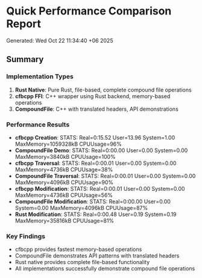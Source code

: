 # Quick Performance Comparison Report
Generated: Wed Oct 22 11:34:40 +06 2025

## Summary

### Implementation Types
1. **Rust Native**: Pure Rust, file-based, complete compound file operations
2. **cfbcpp FFI**: C++ wrapper using Rust backend, memory-based operations
3. **CompoundFile**: C++ with translated headers, API demonstrations

### Performance Results

- **cfbcpp Creation**: STATS: Real=0:15.52 User=13.96 System=1.00 MaxMemory=1059328kB CPUUsage=96%
- **CompoundFile Demo**: STATS: Real=0:00.00 User=0.00 System=0.00 MaxMemory=3840kB CPUUsage=100%
- **cfbcpp Traversal**: STATS: Real=0:00.01 User=0.00 System=0.00 MaxMemory=4736kB CPUUsage=38%
- **CompoundFile Traversal**: STATS: Real=0:00.01 User=0.00 System=0.00 MaxMemory=4096kB CPUUsage=90%
- **cfbcpp Modification**: STATS: Real=0:00.01 User=0.00 System=0.00 MaxMemory=4736kB CPUUsage=56%
- **CompoundFile Modification**: STATS: Real=0:00.00 User=0.00 System=0.00 MaxMemory=4096kB CPUUsage=87%
- **Rust Modification**: STATS: Real=0:00.48 User=0.19 System=0.19 MaxMemory=35816kB CPUUsage=81%

### Key Findings
- cfbcpp provides fastest memory-based operations
- CompoundFile demonstrates API patterns with translated headers
- Rust native provides complete file-based functionality
- All implementations successfully demonstrate compound file operations
